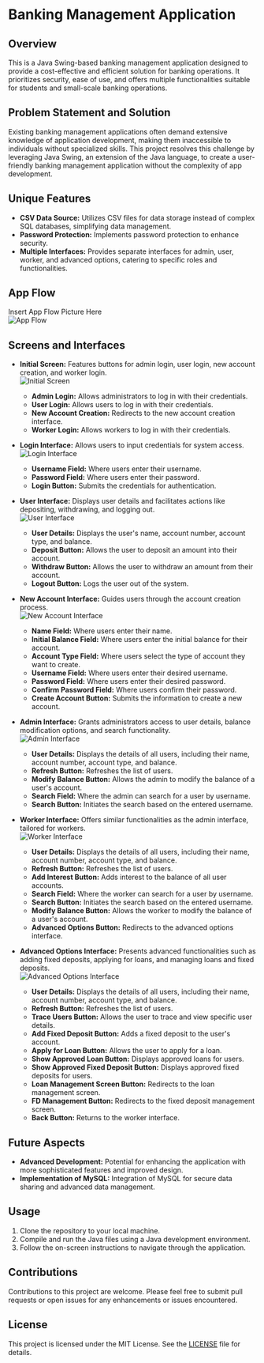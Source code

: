 # Banking Management Application

## Overview
This is a Java Swing-based banking management application designed to provide a cost-effective and efficient solution for banking operations. It prioritizes security, ease of use, and offers multiple functionalities suitable for students and small-scale banking operations.

## Problem Statement and Solution
Existing banking management applications often demand extensive knowledge of application development, making them inaccessible to individuals without specialized skills. This project resolves this challenge by leveraging Java Swing, an extension of the Java language, to create a user-friendly banking management application without the complexity of app development.

## Unique Features
- **CSV Data Source:** Utilizes CSV files for data storage instead of complex SQL databases, simplifying data management.
- **Password Protection:** Implements password protection to enhance security.
- **Multiple Interfaces:** Provides separate interfaces for admin, user, worker, and advanced options, catering to specific roles and functionalities.

## App Flow
Insert App Flow Picture Here  
![App Flow](/JAVA_output_Image/Flow_of_the_App.png)

## Screens and Interfaces
- **Initial Screen:** Features buttons for admin login, user login, new account creation, and worker login.  
  ![Initial Screen](/JAVA_output_Image/initial_Screen.png)
  - **Admin Login:** Allows administrators to log in with their credentials.
  - **User Login:** Allows users to log in with their credentials.
  - **New Account Creation:** Redirects to the new account creation interface.
  - **Worker Login:** Allows workers to log in with their credentials.

- **Login Interface:** Allows users to input credentials for system access.  
  ![Login Interface](/JAVA_output_Image/Login_interface.png)
  - **Username Field:** Where users enter their username.
  - **Password Field:** Where users enter their password.
  - **Login Button:** Submits the credentials for authentication.

- **User Interface:** Displays user details and facilitates actions like depositing, withdrawing, and logging out.  
  ![User Interface](/JAVA_output_Image/User_interface.png)
  - **User Details:** Displays the user's name, account number, account type, and balance.
  - **Deposit Button:** Allows the user to deposit an amount into their account.
  - **Withdraw Button:** Allows the user to withdraw an amount from their account.
  - **Logout Button:** Logs the user out of the system.

- **New Account Interface:** Guides users through the account creation process.  
  ![New Account Interface](/JAVA_output_Image/New_Account_interface.png)
  - **Name Field:** Where users enter their name.
  - **Initial Balance Field:** Where users enter the initial balance for their account.
  - **Account Type Field:** Where users select the type of account they want to create.
  - **Username Field:** Where users enter their desired username.
  - **Password Field:** Where users enter their desired password.
  - **Confirm Password Field:** Where users confirm their password.
  - **Create Account Button:** Submits the information to create a new account.

- **Admin Interface:** Grants administrators access to user details, balance modification options, and search functionality.  
  ![Admin Interface](/JAVA_output_Image/Admin_interface.png)
  - **User Details:** Displays the details of all users, including their name, account number, account type, and balance.
  - **Refresh Button:** Refreshes the list of users.
  - **Modify Balance Button:** Allows the admin to modify the balance of a user's account.
  - **Search Field:** Where the admin can search for a user by username.
  - **Search Button:** Initiates the search based on the entered username.

- **Worker Interface:** Offers similar functionalities as the admin interface, tailored for workers.  
  ![Worker Interface](/JAVA_output_Image/Worker_interface.png)
  - **User Details:** Displays the details of all users, including their name, account number, account type, and balance.
  - **Refresh Button:** Refreshes the list of users.
  - **Add Interest Button:** Adds interest to the balance of all user accounts.
  - **Search Field:** Where the worker can search for a user by username.
  - **Search Button:** Initiates the search based on the entered username.
  - **Modify Balance Button:** Allows the worker to modify the balance of a user's account.
  - **Advanced Options Button:** Redirects to the advanced options interface.

- **Advanced Options Interface:** Presents advanced functionalities such as adding fixed deposits, applying for loans, and managing loans and fixed deposits.  
  ![Advanced Options Interface](/JAVA_output_Image/Advanced_Options_interface.png)
  - **User Details:** Displays the details of all users, including their name, account number, account type, and balance.
  - **Refresh Button:** Refreshes the list of users.
  - **Trace Users Button:** Allows the user to trace and view specific user details.
  - **Add Fixed Deposit Button:** Adds a fixed deposit to the user's account.
  - **Apply for Loan Button:** Allows the user to apply for a loan.
  - **Show Approved Loan Button:** Displays approved loans for users.
  - **Show Approved Fixed Deposit Button:** Displays approved fixed deposits for users.
  - **Loan Management Screen Button:** Redirects to the loan management screen.
  - **FD Management Button:** Redirects to the fixed deposit management screen.
  - **Back Button:** Returns to the worker interface.

## Future Aspects
- **Advanced Development:** Potential for enhancing the application with more sophisticated features and improved design.
- **Implementation of MySQL:** Integration of MySQL for secure data sharing and advanced data management.

## Usage
1. Clone the repository to your local machine.
2. Compile and run the Java files using a Java development environment.
3. Follow the on-screen instructions to navigate through the application.

## Contributions
Contributions to this project are welcome. Please feel free to submit pull requests or open issues for any enhancements or issues encountered.

## License
This project is licensed under the MIT License. See the [LICENSE](LICENSE) file for details.
